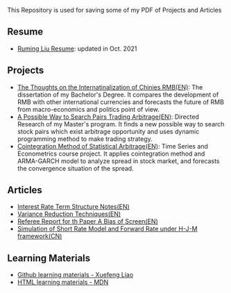 This Repository is used for saving some of my PDF of Projects and Articles
## Resume
- [Ruming Liu Resume](https://github.com/ronming1303/Ruming-Liu-PDF-Document/blob/main/Ruming%20Liu%20Resume_202110.pdf): updated in Oct. 2021
## Projects
- [The Thoughts on the Internatinalization of Chinies RMB(EN)](https://github.com/ronming1303/Ruming-Liu-PDF-Document/blob/main/Toughts%20on%20the%20Internationalization%20of%20Chinese%20RMB%20%7C%20Ruming%20Liu.pdf): The dissertation of my Bachelor's Degree. It compares the development of RMB with other international currencies and forecasts the future of RMB from macro-economics and politics point of view.
- [A Possible Way to Search Pairs Trading Arbitrage(EN)](https://github.com/ronming1303/Ruming-Liu-PDF-Document/blob/main/A%20Possible%20Way%20to%20Search%20Pairs%20Trading%20Arbitrage.pdf): Directed Research of my Master's program. It finds a new possible way to search stock pairs which exist arbitrage opportunity and uses dynamic programming method to make trading strategy.
- [Cointegration Method of Statistical Arbitrage(EN)](https://github.com/ronming1303/Ruming-Liu-PDF-Document/blob/main/Cointegration%20Method%20of%20Pairs%20Trading.pdf): Time Series and Econometrics course project. It applies cointegration method and ARMA-GARCH model to analyze spread in stock market, and forecasts the convergence situation of the spread.
## Articles
- [Interest Rate Term Structure Notes(EN)](https://github.com/ronming1303/Ruming-Liu-PDF-Document/blob/main/interest%20rate%20term-structure.pdf)
- [Variance Reduction Techniques(EN)](https://github.com/ronming1303/Ruming-Liu-PDF-Document/blob/main/Variance_Reduction_Techniques.pdf)
- [Referee Report for th Paper A Bias of Screen(EN)](https://github.com/ronming1303/Ruming-Liu-PDF-Document/blob/main/Referee%20of%20Econ504%20Paper%20Ruming%20Liu_2848262948.pdf)
- [Simulation of Short Rate Model and Forward Rate under H-J-M framework(CN)](https://github.com/ronming1303/Ruming-Liu-PDF-Document/blob/main/Short%20Rate%20Simulation.pdf)
## Learning Materials
- [Github learning materials - Xuefeng Liao](https://www.liaoxuefeng.com/wiki/896043488029600)
- [HTML learning materials - MDN](https://developer.mozilla.org/zh-CN/docs/Learn)